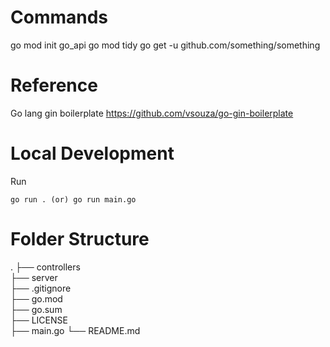 # Commands
go mod init go_api
go mod tidy
go get -u github.com/something/something

# Reference
Go lang gin boilerplate
https://github.com/vsouza/go-gin-boilerplate


# Local Development

Run

```
go run . (or) go run main.go
```

# Folder Structure
.
├── controllers                   
├── server                   
├── .gitignore                   
├── go.mod                    
├── go.sum                   
├── LICENSE                   
├── main.go
└── README.md